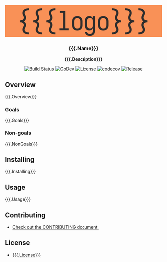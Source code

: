<div align="center">
  <img src="./docs/imgs/logo.png"><br>
  <h3 align="center">{{{.Name}}}</h3>
  <p align="center"><b>{{{.Description}}}</b></p>

  [![Build Status][build-badge]][build-url]
  [![GoDev][godev-badge]][godev-url]
  [![License][license-badge]][license-url]
  [![codecov][codecov-badge]][codecov-url]
  [![Release][release-badge]][release-url]
</div>

[build-badge]: https://circleci.com/gh/{{{.GitHubUser}}}/{{{.Name}}}/tree/master.svg?style=svg
[build-url]: https://circleci.com/gh/{{{.GitHubUser}}}/{{{.Name}}}/tree/master
[godev-badge]: https://pkg.go.dev/badge/github.com/{{{.GitHubUser}}}/{{{.Name}}}
[godev-url]: https://pkg.go.dev/github.com/{{{.GitHubUser}}}/{{{.Name}}}?tab=overview
[license-badge]: https://img.shields.io/github/license/{{{.GitHubUser}}}/{{{.Name}}}
[license-url]: LICENSE
[codecov-badge]: https://codecov.io/gh/{{{.GitHubUser}}}/{{{.Name}}}/branch/master/graph/badge.svg
[codecov-url]: https://codecov.io/gh/{{{.GitHubUser}}}/{{{.Name}}}
[release-badge]: https://img.shields.io/github/release/{{{.GitHubUser}}}/{{{.Name}}}.svg
[release-url]: https://github.com/{{{.GitHubUser}}}/{{{.Name}}}/releases/latest

## Overview

{{{.Overview}}}

### Goals

{{{.Goals}}}

### Non-goals

{{{.NonGoals}}}

## Installing

{{{.Installing}}}

## Usage

{{{.Usage}}}

## Contributing

+ [Check out the CONTRIBUTING document.](./CONTRIBUTING.md)

## License

+ [{{{.License}}}](./LICENSE)
